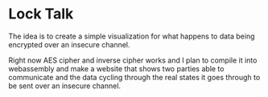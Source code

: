 # Lock Talk

The idea is to create a simple visualization for what happens to data being encrypted over an insecure channel.

Right now AES cipher and inverse cipher works and I plan to compile it into webassembly and make a website that 
shows two parties able to communicate and the data cycling through the real states it goes through to be sent
over an insecure channel.
